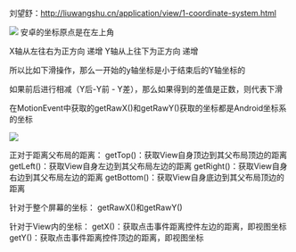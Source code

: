 刘望舒：http://liuwangshu.cn/application/view/1-coordinate-system.html



![](https://upload-images.jianshu.io/upload_images/1417629-0898e744ad00732d.jpg?imageMogr2/auto-orient/strip%7CimageView2/2/w/1240)
安卓的坐标原点是在左上角

X轴从左往右为正方向 递增
Y轴从上往下为正方向 递增

所以比如下滑操作，那么一开始的y轴坐标是小于结束后的Y轴坐标的

如果前后进行相减（Y后-Y前 - Y差），那么如果得到的差值是正数，则代表下滑

在MotionEvent中获取的getRawX()和getRawY()获取的坐标都是Android坐标系的坐标



![](https://upload-images.jianshu.io/upload_images/1417629-26a97758783d014c.jpg?imageMogr2/auto-orient/strip%7CimageView2/2/w/1240)

正对于距离父布局的距离：
getTop()：获取View自身顶边到其父布局顶边的距离
getLeft()：获取View自身左边到其父布局左边的距离
getRight()：获取View自身右边到其父布局左边的距离
getBottom()：获取View自身底边到其父布局顶边的距离


针对于整个屏幕的坐标：
getRawX()和getRawY()

针对于View内的坐标：
getX()：获取点击事件距离控件左边的距离，即视图坐标
getY()：获取点击事件距离控件顶边的距离，即视图坐标




